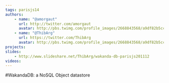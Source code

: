 ```yaml
---
tags: parisjs14
authors:
    - name: "@amorgaut"
      url: http://twitter.com/amorgaut
      avatar: http://pbs.twimg.com/profile_images/2668843568/a9df82b5ccc7f14fca575d40c6060ceb_bigger.png
    - name: "@ThibArg"
      url: https://twitter.com/ThibArg
      avatar: http://pbs.twimg.com/profile_images/2668843568/a9df82b5ccc7f14fca575d40c6060ceb_bigger.png
projects:
slides:
    - http://www.slideshare.net/ThibArg/wakanda-db-parisjs201112
videos:
---
```

#WakandaDB: a NoSQL Object datastore
